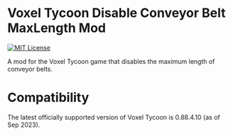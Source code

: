 # Voxel Tycoon Disable Conveyor Belt MaxLength Mod
[![MIT License](https://img.shields.io/badge/License-MIT-green.svg)](https://choosealicense.com/licenses/mit/)

A mod for the Voxel Tycoon game that disables the maximum length of conveyor belts.

# Compatibility
The latest officially supported version of Voxel Tycoon is 0.88.4.10 (as of Sep 2023).

